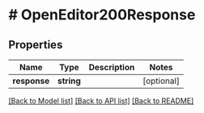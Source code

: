 # # OpenEditor200Response

## Properties

Name | Type | Description | Notes
------------ | ------------- | ------------- | -------------
**response** | **string** |  | [optional]

[[Back to Model list]](../../README.md#models) [[Back to API list]](../../README.md#endpoints) [[Back to README]](../../README.md)
